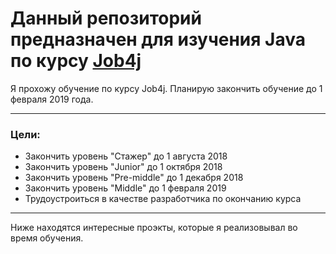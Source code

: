 # Данный репозиторий предназначен для изучения Java по курсу [Job4j](http://job4j.ru)

Я прохожу обучение по курсу Job4j. Планирую закончить обучение до 1 февраля 2019 года.

***
### Цели:
* Закончить уровень "Стажер" до 1 августа 2018
* Закончить уровень "Junior" до 1 октября 2018
* Закончить уровень "Pre-middle" до 1 декабря 2018
* Закончить уровень "Middle" до 1 февраля 2019
* Трудоустроиться в качестве разработчика по окончанию курса
***


Ниже находятся интересные проэкты, которые я реализовывал во время обучения.
